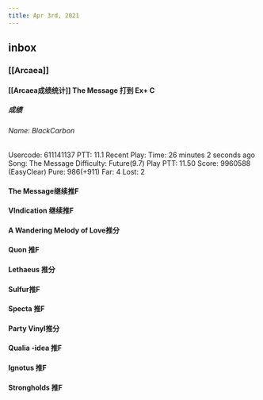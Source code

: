 ```yaml
---
title: Apr 3rd, 2021
---
```


## inbox
### [[Arcaea]]
#### [[Arcaea成绩统计]] The Message 打到 Ex+ C
##### 成绩
###### Name: BlackCarbon
Usercode: 611141137
PTT: 11.1
Recent Play:
Time: 26 minutes 2 seconds ago
Song: The Message
Difficulty: Future(9.7)
Play PTT: 11.50
Score: 9960588 (EasyClear)
Pure: 986(+911)
Far: 4
Lost: 2
#### The Message继续推F
#### VIndication 继续推F
#### A Wandering Melody of Love推分
#### Quon 推F
#### Lethaeus 推分
#### Sulfur推F
#### Specta 推F
#### Party Vinyl推分
#### Qualia -idea 推F
#### Ignotus 推F
#### Strongholds 推F
####

